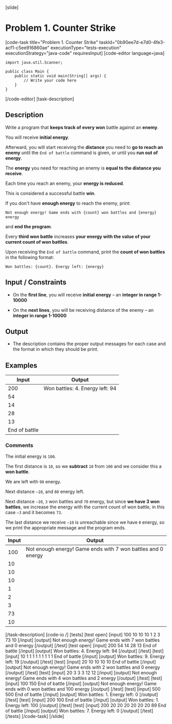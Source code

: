 [slide]
# Problem 1. Counter Strike
[code-task title="Problem 1. Counter Strike" taskId="0b90ee7d-e7d0-4fe3-acf1-c5ee916860ae" executionType="tests-execution" executionStrategy="java-code" requiresInput]
[code-editor language=java]
```
import java.util.Scanner;

public class Main {
    public static void main(String[] args) {
        // Write your code here
    }
}
```
[/code-editor]
[task-description]
## Description

Write a program that **keeps track of every won** battle against an **enemy**.

You will receive **initial energy**.

Afterward, you will start receiving the **distance** you need to **go to reach an enemy** until the `End of battle` command is given, or until you **run out of energy**.

The **energy** you need for reaching an enemy is **equal to the distance you receive**.

Each time you reach an enemy, your **energy is reduced**.

This is considered a successful battle **win**.

If you don't have **enough energy** to reach the enemy, print:

`Not enough energy! Game ends with {count} won battles and {energy} energy`

and **end the program**.

Every **third won battle** increases **your energy with the value of your current count of won battles**.

Upon receiving the `End of battle` command, print the **count of won battles** in the following format:

`Won battles: {count}. Energy left: {energy}`

## Input \/ Constraints

- On the **first line**, you will receive **initial energy** – an **integer in range 1-10000**

- On the **next lines**, you will be receiving distance of the enemy – an **integer in range 1-10000**

## Output

- The description contains the proper output messages for each case and the format in which they
should be print.

## Examples
| **Input** | **Output** |
| --- | --- |
| 200 | Won battles: 4. Energy left: 94 |
| 54 |  |
| 14 |  |
| 28 |  |
| 13 |  |
| End of battle |  |

### Comments

The initial energy is `100`.

The first distance is `10`, so we **subtract** `10` from `100` and we consider this a **won battle**.

We are left with `90` energy.

Next distance `–10`, and `80` energy left.

Next distance `–10`, `3` won battles and `70` energy, but since **we have 3 won battles**, we increase the energy with the current count of won battle, in this case `–3` and it becomes `73`.

The last distance we receive `–10` is unreachable since we have `0` energy, so we print the appropriate message and the program ends.

| **Input** | **Output** |
| --- | --- |
| 100 | Not enough energy! Game ends with 7 won battles and 0 energy |
| 10 |  |
| 10 |  |
| 10 |  |
| 1 |  |
| 2 |  |
| 3 |  |
| 73 |  |
| 10 |  |

[/task-description]
[code-io /]
[tests]
[test open]
[input]
100
10
10
10
1
2
3
73
10
[/input]
[output]
Not enough energy! Game ends with 7 won battles and 0 energy
[/output]
[/test]
[test open]
[input]
200
54
14
28
13
End of battle
[/input]
[output]
Won battles: 4. Energy left: 94
[/output]
[/test]
[test]
[input]
10
1
1
1
1
1
1
1
1
1
End of battle
[/input]
[output]
Won battles: 9. Energy left: 19
[/output]
[/test]
[test]
[input]
20
10
10
10
10
End of battle
[/input]
[output]
Not enough energy! Game ends with 2 won battles and 0 energy
[/output]
[/test]
[test]
[input]
20
3
3
3
12
12
[/input]
[output]
Not enough energy! Game ends with 4 won battles and 2 energy
[/output]
[/test]
[test]
[input]
100
150
End of battle
[/input]
[output]
Not enough energy! Game ends with 0 won battles and 100 energy
[/output]
[/test]
[test]
[input]
500
500
End of battle
[/input]
[output]
Won battles: 1. Energy left: 0
[/output]
[/test]
[test]
[input]
200
100
End of battle
[/input]
[output]
Won battles: 1. Energy left: 100
[/output]
[/test]
[test]
[input]
200
20
20
20
20
20
20
89
End of battle
[/input]
[output]
Won battles: 7. Energy left: 0
[/output]
[/test]
[/tests]
[/code-task]
[/slide]